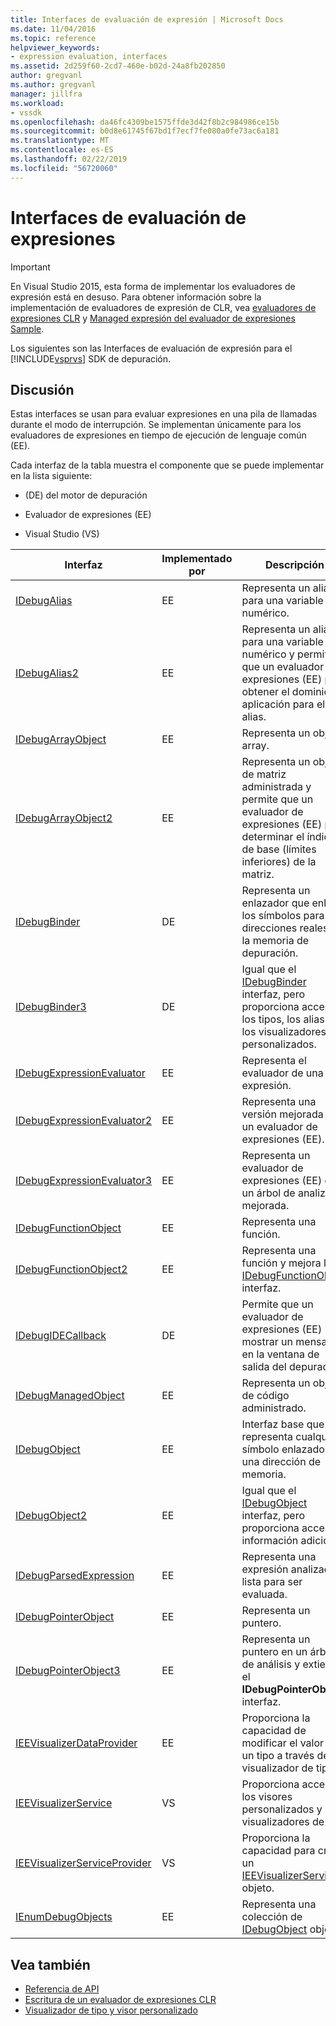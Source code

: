 ```yaml
---
title: Interfaces de evaluación de expresión | Microsoft Docs
ms.date: 11/04/2016
ms.topic: reference
helpviewer_keywords:
- expression evaluation, interfaces
ms.assetid: 2d259f60-2cd7-460e-b02d-24a8fb202850
author: gregvanl
ms.author: gregvanl
manager: jillfra
ms.workload:
- vssdk
ms.openlocfilehash: da46fc4309be1575ffde3d42f8b2c984986ce15b
ms.sourcegitcommit: b0d8e61745f67bd1f7ecf7fe080a0fe73ac6a181
ms.translationtype: MT
ms.contentlocale: es-ES
ms.lasthandoff: 02/22/2019
ms.locfileid: "56720060"
---
```

# <a name="expression-evaluation-interfaces"></a>Interfaces de evaluación de expresiones
> [!IMPORTANT]
>  En Visual Studio 2015, esta forma de implementar los evaluadores de expresión está en desuso. Para obtener información sobre la implementación de evaluadores de expresión de CLR, vea [evaluadores de expresiones CLR](https://github.com/Microsoft/ConcordExtensibilitySamples/wiki/CLR-Expression-Evaluators) y [Managed expresión del evaluador de expresiones Sample](https://github.com/Microsoft/ConcordExtensibilitySamples/wiki/Managed-Expression-Evaluator-Sample).

 Los siguientes son las Interfaces de evaluación de expresión para el [!INCLUDE[vsprvs](../../../code-quality/includes/vsprvs_md.md)] SDK de depuración.

## <a name="discussion"></a>Discusión
 Estas interfaces se usan para evaluar expresiones en una pila de llamadas durante el modo de interrupción. Se implementan únicamente para los evaluadores de expresiones en tiempo de ejecución de lenguaje común (EE).

 Cada interfaz de la tabla muestra el componente que se puede implementar en la lista siguiente:

-   (DE) del motor de depuración

-   Evaluador de expresiones (EE)

-   Visual Studio (VS)

|Interfaz|Implementado por|Descripción|
|---------------|--------------------|-----------------|
|[IDebugAlias](../../../extensibility/debugger/reference/idebugalias.md)|EE|Representa un alias para una variable numérico.|
|[IDebugAlias2](../../../extensibility/debugger/reference/idebugalias2.md)|EE|Representa un alias para una variable numérico y permite que un evaluador de expresiones (EE) para obtener el dominio de aplicación para el alias.|
|[IDebugArrayObject](../../../extensibility/debugger/reference/idebugarrayobject.md)|EE|Representa un objeto array.|
|[IDebugArrayObject2](../../../extensibility/debugger/reference/idebugarrayobject2.md)|EE|Representa un objeto de matriz administrada y permite que un evaluador de expresiones (EE) para determinar el índice de base (límites inferiores) de la matriz.|
|[IDebugBinder](../../../extensibility/debugger/reference/idebugbinder.md)|DE|Representa un enlazador que enlaza los símbolos para las direcciones reales en la memoria de depuración.|
|[IDebugBinder3](../../../extensibility/debugger/reference/idebugbinder3.md)|DE|Igual que el [IDebugBinder](../../../extensibility/debugger/reference/idebugbinder.md) interfaz, pero proporciona acceso a los tipos, los alias y los visualizadores personalizados.|
|[IDebugExpressionEvaluator](../../../extensibility/debugger/reference/idebugexpressionevaluator.md)|EE|Representa el evaluador de una expresión.|
|[IDebugExpressionEvaluator2](../../../extensibility/debugger/reference/idebugexpressionevaluator2.md)|EE|Representa una versión mejorada de un evaluador de expresiones (EE).|
|[IDebugExpressionEvaluator3](../../../extensibility/debugger/reference/idebugexpressionevaluator3.md)|EE|Representa un evaluador de expresiones (EE) con un árbol de analizador mejorada.|
|[IDebugFunctionObject](../../../extensibility/debugger/reference/idebugfunctionobject.md)|EE|Representa una función.|
|[IDebugFunctionObject2](../../../extensibility/debugger/reference/idebugfunctionobject2.md)|EE|Representa una función y mejora la [IDebugFunctionObject](../../../extensibility/debugger/reference/idebugfunctionobject.md) interfaz.|
|[IDebugIDECallback](../../../extensibility/debugger/reference/idebugidecallback.md)|DE|Permite que un evaluador de expresiones (EE) mostrar un mensaje en la ventana de salida del depurador.|
|[IDebugManagedObject](../../../extensibility/debugger/reference/idebugmanagedobject.md)|EE|Representa un objeto de código administrado.|
|[IDebugObject](../../../extensibility/debugger/reference/idebugobject.md)|EE|Interfaz base que representa cualquier símbolo enlazado a una dirección de memoria.|
|[IDebugObject2](../../../extensibility/debugger/reference/idebugobject2.md)|EE|Igual que el [IDebugObject](../../../extensibility/debugger/reference/idebugobject.md) interfaz, pero proporciona acceso a información adicional.|
|[IDebugParsedExpression](../../../extensibility/debugger/reference/idebugparsedexpression.md)|EE|Representa una expresión analizada lista para ser evaluada.|
|[IDebugPointerObject](../../../extensibility/debugger/reference/idebugpointerobject.md)|EE|Representa un puntero.|
|[IDebugPointerObject3](../../../extensibility/debugger/reference/idebugpointerobject3.md)|EE|Representa un puntero en un árbol de análisis y extiende el **IDebugPointerObject** interfaz.|
|[IEEVisualizerDataProvider](../../../extensibility/debugger/reference/ieevisualizerdataprovider.md)|EE|Proporciona la capacidad de modificar el valor de un tipo a través de un visualizador de tipo.|
|[IEEVisualizerService](../../../extensibility/debugger/reference/ieevisualizerservice.md)|VS|Proporciona acceso a los visores personalizados y visualizadores de tipo.|
|[IEEVisualizerServiceProvider](../../../extensibility/debugger/reference/ieevisualizerserviceprovider.md)|VS|Proporciona la capacidad para crear un [IEEVisualizerService](../../../extensibility/debugger/reference/ieevisualizerservice.md) objeto.|
|[IEnumDebugObjects](../../../extensibility/debugger/reference/ienumdebugobjects.md)|EE|Representa una colección de [IDebugObject](../../../extensibility/debugger/reference/idebugobject.md) objetos.|

## <a name="see-also"></a>Vea también
- [Referencia de API](../../../extensibility/debugger/reference/api-reference-visual-studio-debugging.md)
- [Escritura de un evaluador de expresiones CLR](../../../extensibility/debugger/writing-a-common-language-runtime-expression-evaluator.md)
- [Visualizador de tipo y visor personalizado](../../../extensibility/debugger/type-visualizer-and-custom-viewer.md)